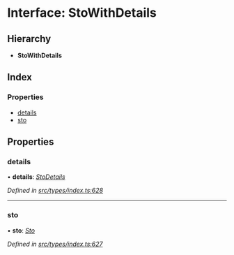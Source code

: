 # Interface: StoWithDetails

## Hierarchy

* **StoWithDetails**

## Index

### Properties

* [details](stowithdetails.md#details)
* [sto](stowithdetails.md#sto)

## Properties

###  details

• **details**: *[StoDetails](stodetails.md)*

*Defined in [src/types/index.ts:628](https://github.com/PolymathNetwork/polymesh-sdk/blob/c77f6a3e/src/types/index.ts#L628)*

___

###  sto

• **sto**: *[Sto](../classes/sto.md)*

*Defined in [src/types/index.ts:627](https://github.com/PolymathNetwork/polymesh-sdk/blob/c77f6a3e/src/types/index.ts#L627)*
